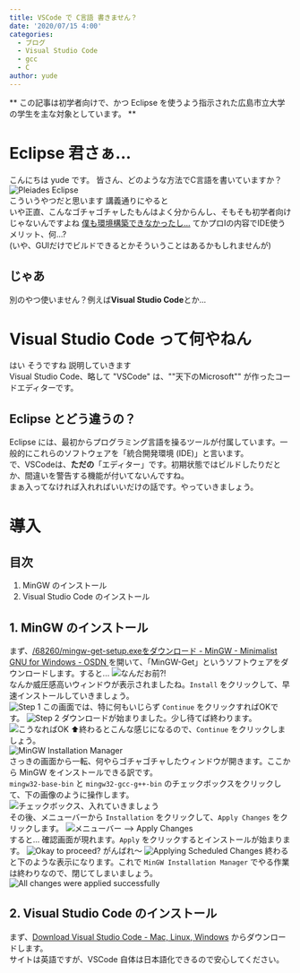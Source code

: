 ```yaml
---
title: VSCode で C言語 書きません？
date: '2020/07/15 4:00'
categories:
  - ブログ
  - Visual Studio Code
  - gcc
  - C
author: yude
---
```

** この記事は初学者向けで、かつ Eclipse を使うよう指示された広島市立大学の学生を主な対象としています。 **  
# Eclipse 君さぁ...
こんにちは yude です。 皆さん、どのような方法でC言語を書いていますか？  
![Pleiades Eclipse](https://i.imgur.com/0tSLtob.png)  
こういうやつだと思います 講義通りにやると  
いや正直、こんなゴチャゴチャしたもんはよく分からんし、そもそも初学者向けじゃないんですよね [僕も環境構築できなかったし...](https://twitter.com/DestroyTeXLive/status/1277834088410275841) てかプロⅠの内容でIDE使うメリット、何...?  
(いや、GUIだけでビルドできるとかそういうことはあるかもしれませんが)
## じゃあ
別のやつ使いません？例えば**Visual Studio Code**とか...

# Visual Studio Code って何やねん
はい そうですね 説明していきます  
Visual Studio Code、略して "VSCode" は、""天下のMicrosoft"" が作ったコードエディターです。
## Eclipse とどう違うの？
Eclipse には、最初からプログラミング言語を操るツールが付属しています。一般的にこれらのソフトウェアを「統合開発環境 (IDE)」と言います。  
で、VSCodeは、**ただの**「エディター」です。初期状態ではビルドしたりだとか、間違いを警告する機能が付いてないんですね。  
まぁ入ってなければ入れればいいだけの話です。やっていきましょう。  

# 導入
## 目次
1. MinGW のインストール  
2. Visual Studio Code のインストール  

## 1. MinGW のインストール
まず、[/68260/mingw-get-setup.exeをダウンロード - MinGW - Minimalist GNU for Windows - OSDN ](https://ja.osdn.net/projects/mingw/downloads/68260/mingw-get-setup.exe/) を開いて、「MinGW-Get」というソフトウェアをダウンロードします。すると...
![なんだお前?!](https://i.imgur.com/2KmxDSO.png)  
なんか威圧感高いウィンドウが表示されましたね。`Install` をクリックして、早速インストールしていきましょう。  
![Step 1](https://i.imgur.com/aRPPR9K.png)
この画面では、特に何もいじらず `Continue` をクリックすればOKです。
![Step 2](https://i.imgur.com/FjEwUmx.png)
ダウンロードが始まりました。少し待てば終わります。  
![こうなればOK](https://i.imgur.com/v3SQwZD.png)
⬆終わるとこんな感じになるので、`Continue` をクリックしましょう。  
![MinGW Installation Manager](https://i.imgur.com/mFQOrLO.png)  
さっきの画面から一転、何やらゴチャゴチャしたウィンドウが開きます。ここから MinGW をインストールできる訳です。  
`mingw32-base-bin` と `mingw32-gcc-g++-bin` のチェックボックスをクリックして、下の画像のように操作します。  
![チェックボックス、入れていきましょう](https://i.imgur.com/W9UBPBS.png)  
その後、メニューバーから `Installation` をクリックして、`Apply Changes` をクリックします。
![メニューバー --> Apply Changes](https://i.imgur.com/aAkBzp0.png)  
すると... 確認画面が現れます。`Apply` をクリックするとインストールが始まります。
![Okay to proceed?](https://i.imgur.com/mc8ttH6.png)
がんばれ～
![Applying Scheduled Changes](https://i.imgur.com/Uv4FeI0.png)
終わると下のような表示になります。これで `MinGW Installation Manager` でやる作業は終わりなので、閉じてしまいましょう。  
![All changes were applied successfully](https://i.imgur.com/RKUAu6J.png)

## 2. Visual Studio Code のインストール
まず、[Download Visual Studio Code - Mac, Linux, Windows](https://code.visualstudio.com/download) からダウンロードします。  
サイトは英語ですが、VSCode 自体は日本語化できるので安心してください。
